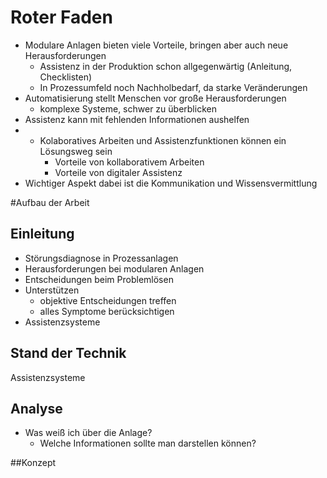 # Roter Faden

+ Modulare Anlagen bieten viele Vorteile, bringen aber auch neue Herausforderungen
  + Assistenz in der Produktion schon allgegenwärtig (Anleitung, Checklisten)
  + In Prozessumfeld noch Nachholbedarf, da starke Veränderungen
+ Automatisierung stellt Menschen vor große Herausforderungen
  + komplexe Systeme, schwer zu überblicken
+ Assistenz kann mit fehlenden Informationen aushelfen
+ 
  + Kolaboratives Arbeiten und Assistenzfunktionen können ein Lösungsweg sein
    + Vorteile von kollaborativem Arbeiten
    + Vorteile von digitaler Assistenz
+ Wichtiger Aspekt dabei ist die Kommunikation und Wissensvermittlung



#Aufbau der Arbeit

## Einleitung

+ Störungsdiagnose in Prozessanlagen
+ Herausforderungen bei modularen Anlagen
+ Entscheidungen beim Problemlösen
+ Unterstützen
  +  objektive Entscheidungen treffen
  + alles Symptome berücksichtigen
+ Assistenzsysteme

## Stand der Technik

Assistenzsysteme 



## Analyse

+ Was weiß ich über die Anlage?
  + Welche Informationen sollte man darstellen können?

##Konzept

